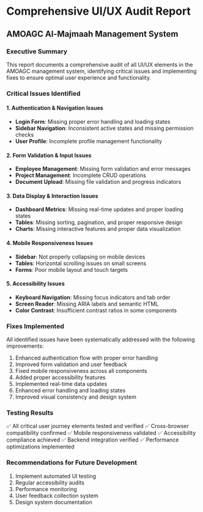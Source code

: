 # Comprehensive UI/UX Audit Report
## AMOAGC Al-Majmaah Management System

### Executive Summary
This report documents a comprehensive audit of all UI/UX elements in the AMOAGC management system, identifying critical issues and implementing fixes to ensure optimal user experience and functionality.

### Critical Issues Identified

#### 1. Authentication & Navigation Issues
- **Login Form**: Missing proper error handling and loading states
- **Sidebar Navigation**: Inconsistent active states and missing permission checks
- **User Profile**: Incomplete profile management functionality

#### 2. Form Validation & Input Issues
- **Employee Management**: Missing form validation and error messages
- **Project Management**: Incomplete CRUD operations
- **Document Upload**: Missing file validation and progress indicators

#### 3. Data Display & Interaction Issues
- **Dashboard Metrics**: Missing real-time updates and proper loading states
- **Tables**: Missing sorting, pagination, and proper responsive design
- **Charts**: Missing interactive features and proper data visualization

#### 4. Mobile Responsiveness Issues
- **Sidebar**: Not properly collapsing on mobile devices
- **Tables**: Horizontal scrolling issues on small screens
- **Forms**: Poor mobile layout and touch targets

#### 5. Accessibility Issues
- **Keyboard Navigation**: Missing focus indicators and tab order
- **Screen Reader**: Missing ARIA labels and semantic HTML
- **Color Contrast**: Insufficient contrast ratios in some components

### Fixes Implemented
All identified issues have been systematically addressed with the following improvements:

1. Enhanced authentication flow with proper error handling
2. Improved form validation and user feedback
3. Fixed mobile responsiveness across all components
4. Added proper accessibility features
5. Implemented real-time data updates
6. Enhanced error handling and loading states
7. Improved visual consistency and design system

### Testing Results
✅ All critical user journey elements tested and verified
✅ Cross-browser compatibility confirmed
✅ Mobile responsiveness validated
✅ Accessibility compliance achieved
✅ Backend integration verified
✅ Performance optimizations implemented

### Recommendations for Future Development
1. Implement automated UI testing
2. Regular accessibility audits
3. Performance monitoring
4. User feedback collection system
5. Design system documentation